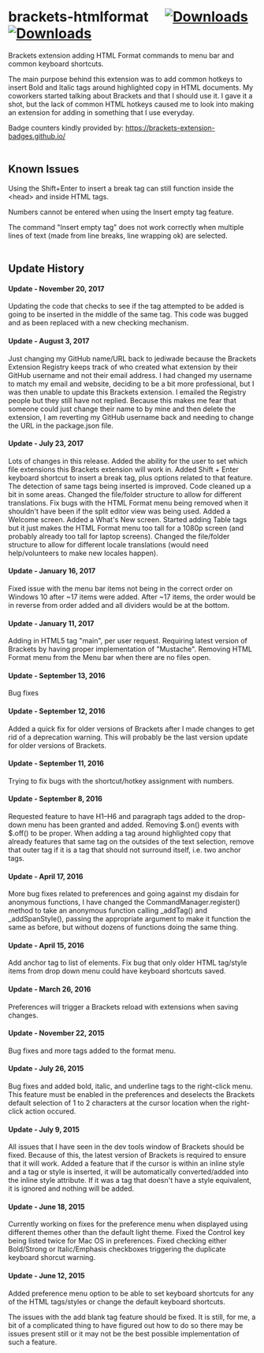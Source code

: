 brackets-htmlformat &nbsp;  &nbsp; [![Downloads](https://badges.ml/brackets-htmlformat/total.svg)](https://brackets-extension-badges.github.io#brackets-htmlformat) &nbsp; [![Downloads](https://badges.ml/brackets-htmlformat/last-version.svg)](https://brackets-extension-badges.github.io#brackets-htmlformat)
==================

Brackets extension adding HTML Format commands to menu bar and common keyboard shortcuts.

The main purpose behind this extension was to add common hotkeys to insert Bold and Italic 
tags around highlighted copy in HTML documents. My coworkers started talking about Brackets 
and that I should use it. I gave it a shot, but the lack of common HTML hotkeys caused me to 
look into making an extension for adding in something that I use everyday.

Badge counters kindly provided by: https://brackets-extension-badges.github.io/
<br><br>

## Known Issues

Using the Shift+Enter to insert a break tag can still function inside the \<head\> and inside 
HTML tags.

Numbers cannot be entered when using the Insert empty tag feature.

The command "Insert empty tag" does not work correctly when multiple lines of text (made from line breaks, line wrapping ok) are selected.
<br><br>

## Update History

#### Update - November 20, 2017
Updating the code that checks to see if the tag attempted to be added is going to be inserted
in the middle of the same tag. This code was bugged and as been replaced with a new checking 
mechanism.

#### Update - August 3, 2017
Just changing my GitHub name/URL back to jediwade because the Brackets Extension Registry 
keeps track of who created what extension by their GitHub username and not their email address. 
I had changed my username to match my email and website, deciding to be a bit more professional, 
but I was then unable to update this Brackets extension. I emailed the Registry people but they 
still have not replied. Because this makes me fear that someone could just change their name to 
by mine and then delete the extension, I am reverting my GitHub username back and needing to 
change the URL in the package.json file.

#### Update - July 23, 2017
Lots of changes in this release. Added the ability for the user to set which file extensions 
this Brackets extension will work in. Added Shift + Enter keyboard shortcut to insert a break 
tag, plus options related to that feature. The detection of same tags being inserted is 
improved. Code cleaned up a bit in some areas. Changed the file/folder structure to allow for 
different translations. Fix bugs with the HTML Format menu being removed when it shouldn't 
have been if the split editor view was being used. Added a Welcome screen. Added a What's New 
screen. Started adding Table tags but it just makes the HTML Format menu too tall for a 1080p 
screen (and probably already too tall for laptop screens). Changed the file/folder structure to 
allow for different locale translations (would need help/volunteers to make new locales happen).

#### Update - January 16, 2017
Fixed issue with the menu bar items not being in the correct order on Windows 10 after ~17 
items were added. After ~17 items, the order would be in reverse from order added and all 
dividers would be at the bottom.

#### Update - January 11, 2017
Adding in HTML5 tag "main", per user request. Requiring latest version of Brackets by having 
proper implementation of "Mustache". Removing HTML Format menu from the Menu bar when there are 
no files open.

#### Update - September 13, 2016
Bug fixes

#### Update - September 12, 2016
Added a quick fix for older versions of Brackets after I made changes to get rid of a 
deprecation warning. This will probably be the last version update for older versions of 
Brackets.

#### Update - September 11, 2016
Trying to fix bugs with the shortcut/hotkey assignment with numbers.

#### Update - September 8, 2016
Requested feature to have H1–H6 and paragraph tags added to the drop-down menu has been granted 
and added. Removing $.on() events with $.off() to be proper. When adding a tag around 
highlighted copy that already features that same tag on the outsides of the text selection, 
remove that outer tag if it is a tag that should not surround itself, i.e. two anchor tags.

#### Update - April 17, 2016
More bug fixes related to preferences and going against my disdain for anonymous functions, I 
have changed the CommandManager.register() method to take an anonymous function calling 
_addTag() and _addSpanStyle(), passing the appropriate argument to make it function the same 
as before, but without dozens of functions doing the same thing.

#### Update - April 15, 2016
Add anchor tag to list of elements. Fix bug that only older HTML tag/style items from drop down 
menu could have keyboard shortcuts saved.

#### Update - March 26, 2016
Preferences will trigger a Brackets reload with extensions when saving changes.

#### Update - November 22, 2015
Bug fixes and more tags added to the format menu.

#### Update - July 26, 2015
Bug fixes and added bold, italic, and underline tags to the right-click menu. This feature must 
be enabled in the preferences and deselects the Brackets default selection of 1 to 2 characters 
at the cursor location when the right-click action occured.

#### Update - July 9, 2015
All issues that I have seen in the dev tools window of Brackets should be fixed. Because of 
this, the latest version of Brackets is required to ensure that it will work. Added a feature
that if the cursor is within an inline style and a tag or style is inserted, it will be 
automatically converted/added into the inline style attribute. If it was a tag that 
doesn't have a style equivalent, it is ignored and nothing will be added.

#### Update - June 18, 2015
Currently working on fixes for the preference menu when displayed using different themes other 
than the default light theme. Fixed the Control key being listed twice for Mac OS in preferences.
Fixed checking either Bold/Strong or Italic/Emphasis checkboxes triggering the duplicate 
keyboard shorcut warning.

#### Update - June 12, 2015
Added preference menu option to be able to set keyboard shortcuts for any of the HTML tags/styles 
or change the default keyboard shortcuts.

The issues with the add blank tag feature should be fixed. It is still, for me, a bit of a 
complicated thing to have figured out how to do so there may be issues present still or it 
may not be the best possible implementation of such a feature.
